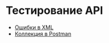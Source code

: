 # Тестирование API
- [Ошибки в XML](https://docs.google.com/spreadsheets/d/1bR4GWjJ3a0yWZNhXuJpBGF_g6p6DvejCtS3cW7M1TNc/edit?usp=sharing)
- [Коллекция в Postman](https://christina-7751552.postman.co/workspace/Christina's-Workspace~00f10a23-d02d-4b9b-83cf-fcf7257ad470/collection/45484836-1183bd76-d42f-4adf-9a76-4cc8d2d40bf1?action=share&creator=45484836&active-environment=45484836-783a6aa8-a9af-4dfb-8cd2-e8590567232d)
